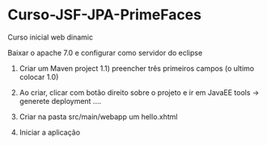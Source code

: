 # Curso-JSF-JPA-PrimeFaces
Curso inicial web dinamic

Baixar o apache 7.0 e configurar como servidor do eclipse

1) Criar um Maven project
  1.1) preencher três primeiros campos (o ultimo colocar 1.0)
  
2) Ao criar, clicar com botão direito sobre o projeto e ir em JavaEE tools -> generete deployment ....

3) Criar na pasta src/main/webapp um hello.xhtml

4) Iniciar a aplicação
